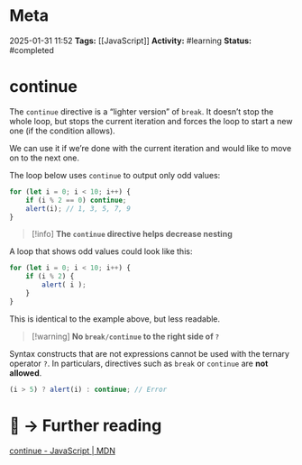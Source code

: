 # Meta
2025-01-31 11:52
**Tags:** [[JavaScript]]
**Activity:** #learning 
**Status:** #completed 

# continue
The `continue` directive is a “lighter version” of `break`. It doesn’t stop the whole loop, but stops the current iteration and forces the loop to start a new one (if the condition allows).

We can use it if we’re done with the current iteration and would like to move on to the next one.

The loop below uses `continue` to output only odd values:
```JavaScript title:example.js
for (let i = 0; i < 10; i++) {
	if (i % 2 == 0) continue;
	alert(i); // 1, 3, 5, 7, 9
}
```

> [!info] **The `continue` directive helps decrease nesting**

A loop that shows odd values could look like this:
```JavaScript title:example.js
for (let i = 0; i < 10; i++) {
	if (i % 2) {
		alert( i );
	}
}
```

This is identical to the example above, but less readable.

> [!warning] **No `break/continue` to the right side of `?`**

Syntax constructs that are not expressions cannot be used with the ternary operator `?`. In particulars, directives such as `break` or `continue` are **not allowed**.

```JavaScript title:example.js
(i > 5) ? alert(i) : continue; // Error
```

# 📑 → Further reading
[continue - JavaScript | MDN](https://developer.mozilla.org/en-US/docs/Web/JavaScript/Reference/Statements/continue)
